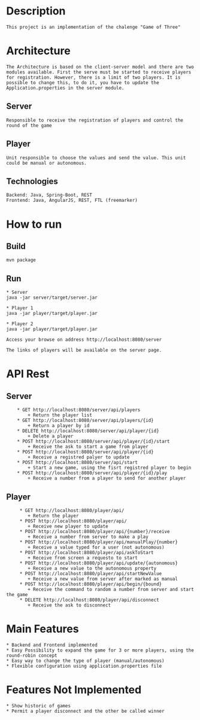 # Description
    
    This project is an implementation of the chalenge "Game of Three"

# Architecture

    The Architecture is based on the client-server model and there are two modules available. First the serve must be started to receive players for registration. However, there is a limit of two players. It is possible to change this, to do it, you have to update the Application.properties in the server module.

 ## Server
 
    Responsible to receive the registration of players and control the round of the game
 
 ## Player
 
    Unit responsible to choose the values and send the value. This unit could be manual or autonomous.
  
  ## Technologies
  
    Backend: Java, Spring-Boot, REST
    Frontend: Java, AngularJS, REST, FTL (freemarker)
    
# How to run

  ## Build
  
    mvn package
   
  ## Run
    
    * Server  
    java -jar server/target/server.jar
    
    * Player 1
    java -jar player/target/player.jar
    
    * Player 2
    java -jar player/target/player.jar
    
    Access your browse on address http://localhost:8080/server
    
    The links of players will be available on the server page.
    
# API Rest

   ## Server 
    
        * GET http://localhost:8080/server/api/players 
            + Return the player list
        * GET http://localhost:8080/server/api/players/{id} 
            + Return a player by id
        * DELETE http://localhost:8080/server/api/player/{id}
            + Delete a player
        * POST http://localhost:8080/server/api/player/{id}/start
            + Receive the ask to start a game from player
        * POST http://localhost:8080/server/api/player/{id}
            + Receive a registred palyer to update
        * POST http://localhost:8080/server/api/start
            + Start a new game, using the fisrt registred player to begin
        * POST http://localhost:8080/server/api/player/{id}/play
            + Receive a number from a player to send for another player
            
   ## Player
        
         * GET http://localhost:8080/player/api/
            + Return the player
         * POST http://localhost:8080/player/api/
            + Receive new player to update
         * POST http://localhost:8080/player/api/{number}/receive
            + Receive a number from server to make a play
         * POST http://localhost:8080/player/api/manualPlay/{number}
            + Receive a value typed for a user (not autonomous)
         * POST http://localhost:8080/player/api/askToStart
            + Receive from screen a requesto to start
         * POST http://localhost:8080/player/api/update/{autonomous}
            + Receive a new value to the autonomous property
         * POST http://localhost:8080/player/api/startNewValue
            + Receive a new value from server after marked as manual
         * POST http://localhost:8080/player/api/begin/{bound}
            + Receive the command to random a number from server and start the game
         * DELETE http://localhost:8080/player/api/disconnect
            + Receive the ask to disconnect
  
# Main Features

    * Backend and Frontend implemented
    * Easy Possibility to expand the game for 3 or more players, using the round-robin concept
    * Easy way to change the type of player (manual/autonomous)
    * Flexible configuration using application.properties file
    
# Features Not Implemented
    
    * Show historic of games
    * Permit a player disconnect and the other be called winner
